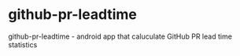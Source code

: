 # github-pr-leadtime
github-pr-leadtime - android app that caluculate GitHub PR lead time statistics 
